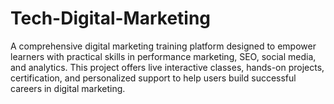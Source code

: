 # Tech-Digital-Marketing
A comprehensive digital marketing training platform designed to empower learners with practical skills in performance marketing, SEO, social media, and analytics. This project offers live interactive classes, hands-on projects, certification, and personalized support to help users build successful careers in digital marketing.
